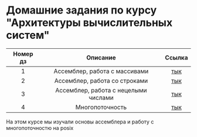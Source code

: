 # Домашние задания по курсу "Архитектуры вычислительных систем"

| Номер дз |       Описание       |   Ссылка  |
|:--------:|:--------------------:|:-----:|
|    1     | Ассемблер, работа с массивами |[тык](Homework1/)|
|    2     | Ассемблер, работа со строками |[тык](Homework2/)|
|    3     | Ассемблер, работа с нецелыми числами |[тык](Homework3/)|
|    4     |      Многопоточность      |[тык](Homework4/)|

На этом курсе мы изучали основы ассемблера и работу с многопоточностю на posix
